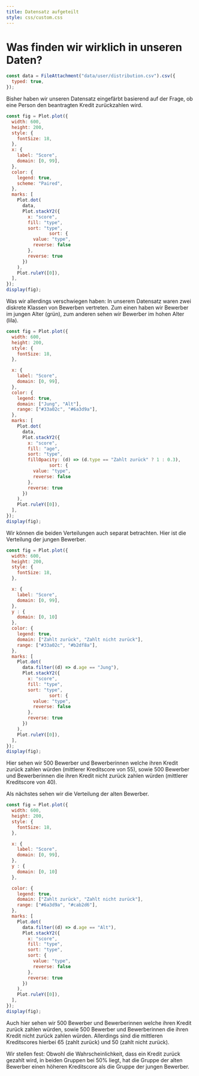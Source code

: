 ```yaml
---
title: Datensatz aufgeteilt
style: css/custom.css
---
```


# Was finden wir wirklich in unseren Daten?

```js
const data = FileAttachment("data/user/distribution.csv").csv({
  typed: true,
});
```

Bisher haben wir unseren Datensatz eingefärbt basierend auf der Frage, ob eine Person den beantragten Kredit zurückzahlen wird.

```js
const fig = Plot.plot({
  width: 600,
  height: 200,
  style: {
    fontSize: 18,
  },
  x: {
    label: "Score",
    domain: [0, 99],
  },
  color: {
    legend: true,
    scheme: "Paired",
  },
  marks: [
    Plot.dot(
      data,
      Plot.stackY2({
        x: "score",
        fill: "type",
        sort: "type",
                sort: {
          value: "type", 
          reverse: false 
        },
        reverse: true
      })
    ),
    Plot.ruleY([0]),
  ],
});
display(fig);
```

Was wir allerdings verschwiegen haben: In unserem Datensatz waren zwei diskrete Klassen von Bewerben vertreten. Zum einen haben wir Bewerber im jungen Alter (grün), zum anderen sehen wir Bewerber im hohen Alter (lila).

```js
const fig = Plot.plot({
  width: 600,
  height: 200,
  style: {
    fontSize: 18,
  },

  x: {
    label: "Score",
    domain: [0, 99],
  },
  color: {
    legend: true,
    domain: ["Jung", "Alt"],
    range: ["#33a02c", "#6a3d9a"],
  },
  marks: [
    Plot.dot(
      data,
      Plot.stackY2({
        x: "score",
        fill: "age",
        sort: "type",
        fillOpacity: (d) => (d.type == "Zahlt zurück" ? 1 : 0.3),
                sort: {
          value: "type", 
          reverse: false 
        },
        reverse: true
      })
    ),
    Plot.ruleY([0]),
  ],
});
display(fig);
```

Wir können die beiden Verteilungen auch separat betrachten. Hier ist die Verteilung der jungen Bewerber.

```js
const fig = Plot.plot({
  width: 600,
  height: 200,
  style: {
    fontSize: 18,
  },

  x: {
    label: "Score",
    domain: [0, 99],
  },
  y : {
    domain: [0, 10]
  },
  color: {
    legend: true,
    domain: ["Zahlt zurück", "Zahlt nicht zurück"],
    range: ["#33a02c", "#b2df8a"],
  },
  marks: [
    Plot.dot(
      data.filter((d) => d.age == "Jung"),
      Plot.stackY2({
        x: "score",
        fill: "type",
        sort: "type",
                sort: {
          value: "type", 
          reverse: false 
        },
        reverse: true
      })
    ),
    Plot.ruleY([0]),
  ],
});
display(fig);
```

Hier sehen wir 500 Bewerber und Bewerberinnen welche ihren Kredit zurück zahlen würden (mittlerer Kreditscore von 55), sowie 500 Bewerber und Bewerberinnen die ihren Kredit nicht zurück zahlen würden (mittlerer Kreditscore von 40).

Als nächstes sehen wir die Verteilung der alten Bewerber.

```js
const fig = Plot.plot({
  width: 600,
  height: 200,
  style: {
    fontSize: 18,
  },

  x: {
    label: "Score",
    domain: [0, 99],
  },
  y : {
    domain: [0, 10]
  },

  color: {
    legend: true,
    domain: ["Zahlt zurück", "Zahlt nicht zurück"],
    range: ["#6a3d9a", "#cab2d6"],
  },
  marks: [
    Plot.dot(
      data.filter((d) => d.age == "Alt"),
      Plot.stackY2({
        x: "score",
        fill: "type",
        sort: "type",
        sort: {
          value: "type", 
          reverse: false 
        },
        reverse: true
      })
    ),
    Plot.ruleY([0]),
  ],
});
display(fig);
```

Auch hier sehen wir 500 Bewerber und Bewerberinnen welche ihren Kredit zurück zahlen würden, sowie 500 Bewerber und Bewerberinnen die ihren Kredit nicht zurück zahlen würden. Allerdings sind die mittleren Kreditscores hierbei 65 (zahlt zurück) und 50 (zahlt nicht zurück).

Wir stellen fest: Obwohl die Wahrscheinlichkeit, dass ein Kredit zurück gezahlt wird, in beiden Gruppen bei 50% liegt, hat die Gruppe der alten Bewerber einen höheren Kreditscore als die Gruppe der jungen Bewerber.
